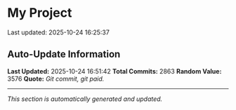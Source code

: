 # My Project


Last updated: 2025-10-24 16:25:37






















































































































































































































































































































































































































































































































































































































































































































































































































































































































































































































































































































































































































































































































































































































































































































































































































































































































































































































































































































































































































































































































































































































































































































































































































































































































































































































































































































































































































































































































































































































































































































































































































































































































































































## Auto-Update Information

**Last Updated:** 2025-10-24 16:51:42
**Total Commits:** 2863
**Random Value:** 3576
**Quote:** _Git commit, git paid._

---
_This section is automatically generated and updated._